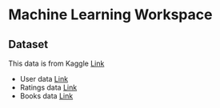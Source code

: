 # Machine Learning Workspace

## Dataset

This data is from Kaggle [Link](https://www.kaggle.com/datasets/arashnic/book-recommendation-dataset)

- User data [Link](https://github.com/MornMon-Bangkit-Capstone/moru-ml/blob/main/data/Users.csv)
- Ratings data [Link](https://github.com/MornMon-Bangkit-Capstone/moru-ml/blob/main/data/Ratings.csv)
- Books data [Link](https://github.com/MornMon-Bangkit-Capstone/moru-ml/blob/main/data/Books.csv)

